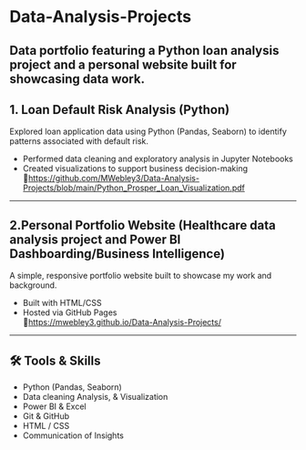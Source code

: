 # Data-Analysis-Projects
Data portfolio featuring a Python loan analysis project and a personal website built for showcasing data work.
---

## 1. Loan Default Risk Analysis (Python)

Explored loan application data using Python (Pandas, Seaborn) to identify patterns associated with default risk.  
- Performed data cleaning and exploratory analysis in Jupyter Notebooks
- Created visualizations to support business decision-making  
🔗https://github.com/MWebley3/Data-Analysis-Projects/blob/main/Python_Prosper_Loan_Visualization.pdf

---

## 2.Personal Portfolio Website (Healthcare data analysis project and Power BI Dashboarding/Business Intelligence) 

A simple, responsive portfolio website built to showcase my work and background.  
- Built with HTML/CSS  
- Hosted via GitHub Pages  
🔗https://mwebley3.github.io/Data-Analysis-Projects/

---

## 🛠️ Tools & Skills

- Python (Pandas, Seaborn)
- Data cleaning Analysis, & Visualization
- Power BI & Excel
- Git & GitHub
- HTML / CSS
- Communication of Insights
